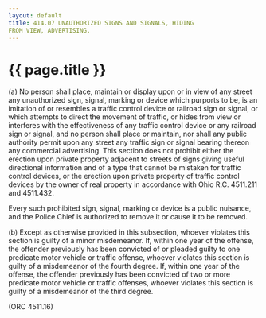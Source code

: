 ```yaml
---
layout: default 
title: 414.07 UNAUTHORIZED SIGNS AND SIGNALS, HIDING
FROM VIEW, ADVERTISING.
---
```


{{ page.title }}
================

​(a) No person shall place, maintain or display upon or in view of any
street any unauthorized sign, signal, marking or device which purports
to be, is an imitation of or resembles a traffic control device or
railroad sign or signal, or which attempts to direct the movement of
traffic, or hides from view or interferes with the effectiveness of any
traffic control device or any railroad sign or signal, and no person
shall place or maintain, nor shall any public authority permit upon any
street any traffic sign or signal bearing thereon any commercial
advertising. This section does not prohibit either the erection upon
private property adjacent to streets of signs giving useful directional
information and of a type that cannot be mistaken for traffic control
devices, or the erection upon private property of traffic control
devices by the owner of real property in accordance with Ohio R.C.
4511.211 and 4511.432.

Every such prohibited sign, signal, marking or device is a public
nuisance, and the Police Chief is authorized to remove it or cause it to
be removed.

​(b) Except as otherwise provided in this subsection, whoever violates
this section is guilty of a minor misdemeanor. If, within one year of
the offense, the offender previously has been convicted of or pleaded
guilty to one predicate motor vehicle or traffic offense, whoever
violates this section is guilty of a misdemeanor of the fourth degree.
If, within one year of the offense, the offender previously has been
convicted of two or more predicate motor vehicle or traffic offenses,
whoever violates this section is guilty of a misdemeanor of the third
degree.

(ORC 4511.16)
